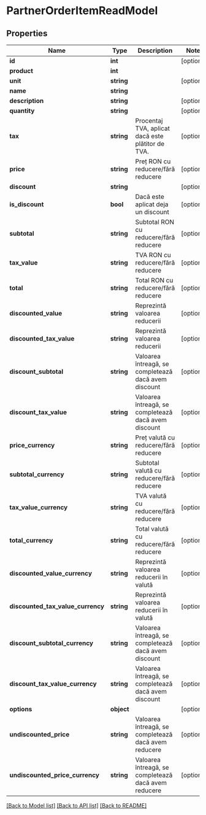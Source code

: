 # PartnerOrderItemReadModel

## Properties
Name | Type | Description | Notes
------------ | ------------- | ------------- | -------------
**id** | **int** |  | [optional] 
**product** | **int** |  | 
**unit** | **string** |  | [optional] 
**name** | **string** |  | 
**description** | **string** |  | [optional] 
**quantity** | **string** |  | [optional] 
**tax** | **string** | Procentaj TVA, aplicat dacă este plătitor de TVA. | [optional] 
**price** | **string** | Preț RON cu reducere/fără reducere | [optional] 
**discount** | **string** |  | [optional] 
**is_discount** | **bool** | Dacă este aplicat deja un discount | [optional] 
**subtotal** | **string** | Subtotal RON cu reducere/fără reducere | [optional] 
**tax_value** | **string** | TVA RON cu reducere/fără reducere | [optional] 
**total** | **string** | Total RON cu reducere/fără reducere | [optional] 
**discounted_value** | **string** | Reprezintă valoarea reducerii | [optional] 
**discounted_tax_value** | **string** | Reprezintă valoarea reducerii | [optional] 
**discount_subtotal** | **string** | Valoarea întreagă, se completează dacă avem discount | [optional] 
**discount_tax_value** | **string** | Valoarea întreagă, se completează dacă avem discount | [optional] 
**price_currency** | **string** | Preț valută cu reducere/fără reducere | [optional] 
**subtotal_currency** | **string** | Subtotal valută cu reducere/fără reducere | [optional] 
**tax_value_currency** | **string** | TVA valută cu reducere/fără reducere | [optional] 
**total_currency** | **string** | Total valută cu reducere/fără reducere | [optional] 
**discounted_value_currency** | **string** | Reprezintă valoarea reducerii în valută | [optional] 
**discounted_tax_value_currency** | **string** | Reprezintă valoarea reducerii în valută | [optional] 
**discount_subtotal_currency** | **string** | Valoarea întreagă, se completează dacă avem discount | [optional] 
**discount_tax_value_currency** | **string** | Valoarea întreagă, se completează dacă avem discount | [optional] 
**options** | **object** |  | [optional] 
**undiscounted_price** | **string** | Valoarea întreagă, se completează dacă avem reducere | [optional] 
**undiscounted_price_currency** | **string** | Valoarea întreagă, se completează dacă avem reducere | [optional] 

[[Back to Model list]](../README.md#documentation-for-models) [[Back to API list]](../README.md#documentation-for-api-endpoints) [[Back to README]](../README.md)


